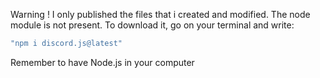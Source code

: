 Warning !
I only published the files that i created and modified.
The node module is not present.
To download it, go on your terminal and write:
```bash
"npm i discord.js@latest" 
```
Remember to have Node.js in your computer
